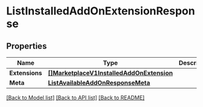 # ListInstalledAddOnExtensionResponse

## Properties

Name | Type | Description | Notes
------------ | ------------- | ------------- | -------------
**Extensions** | [**[]MarketplaceV1InstalledAddOnExtension**](MarketplaceV1InstalledAddOnExtension.md) |  |[optional] 
**Meta** | [**ListAvailableAddOnResponseMeta**](ListAvailableAddOnResponseMeta.md) |  |[optional] 

[[Back to Model list]](../README.md#documentation-for-models) [[Back to API list]](../README.md#documentation-for-api-endpoints) [[Back to README]](../README.md)


